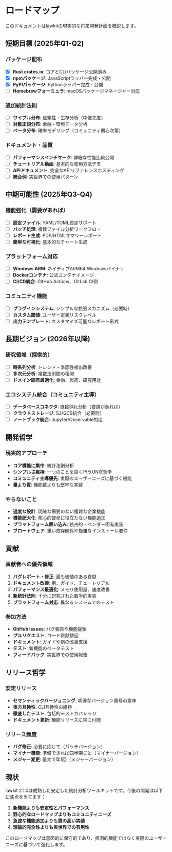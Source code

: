 # ロードマップ

このドキュメントはlawkitの現実的な将来開発計画を概説します。

## 短期目標 (2025年Q1-Q2)

### パッケージ配布
- [x] **Rust crates.io**: コアとCLIパッケージ公開済み
- [x] **npmパッケージ**: JavaScriptラッパー完成・公開  
- [x] **PyPIパッケージ**: Pythonラッパー完成・公開
- [ ] **Homebrewフォーミュラ**: macOSパッケージマネージャー対応

### 追加統計法則
- [ ] **ワイブル分布**: 信頼性・生存分析（中優先度）
- [ ] **対数正規分布**: 金融・環境データ分析
- [ ] **ベータ分布**: 確率モデリング（コミュニティ関心次第）

### ドキュメント・品質
- [ ] **パフォーマンスベンチマーク**: 詳細な性能比較公開
- [ ] **チュートリアル動画**: 基本的な使用方法デモ
- [ ] **APIドキュメント**: 完全なAPIリファレンスホスティング
- [ ] **統合例**: 実世界での使用パターン

## 中期可能性 (2025年Q3-Q4)

### 機能強化（需要があれば）
- [ ] **設定ファイル**: YAML/TOML設定サポート
- [ ] **バッチ処理**: 複数ファイル分析ワークフロー
- [ ] **レポート生成**: PDF/HTMLサマリーレポート
- [ ] **簡単な可視化**: 基本的なチャート生成

### プラットフォーム対応
- [ ] **Windows ARM**: ネイティブARM64 Windowsバイナリ
- [ ] **Dockerコンテナ**: 公式コンテナイメージ
- [ ] **CI/CD統合**: GitHub Actions、GitLab CI例

### コミュニティ機能
- [ ] **プラグインシステム**: シンプルな拡張メカニズム（必要時）
- [ ] **カスタム閾値**: ユーザー定義リスクレベル
- [ ] **出力テンプレート**: カスタマイズ可能なレポート形式

## 長期ビジョン (2026年以降)

### 研究領域（探索的）
- [ ] **時系列分析**: トレンド・季節性検出改善
- [ ] **多次元分析**: 複数法則間の相関
- [ ] **ドメイン固有最適化**: 金融、製造、研究用途

### エコシステム統合（コミュニティ主導）
- [ ] **データベースコネクタ**: 直接SQL分析（要請があれば）
- [ ] **クラウドストレージ**: S3/GCS統合（必要時）
- [ ] **ノートブック統合**: Jupyter/Observable対応

## 開発哲学

### 現実的アプローチ
- **コア機能に集中**: 統計法則分析
- **シンプルさ維持**: 一つのことを良く行うUNIX哲学
- **コミュニティ主導優先**: 実際のユーザーニーズに基づく機能
- **量より質**: 機能数よりも堅牢な実装

### やらないこと
- **過度な設計**: 明確な需要のない複雑な企業機能
- **機能肥大化**: 核心的使命に役立たない機能追加
- **プラットフォーム囲い込み**: 独占的・ベンダー固有実装
- **ブロートウェア**: 重い依存関係や複雑なインストール要件

## 貢献

### 貢献者への優先領域
1. **バグレポート・修正**: 最も価値のある貢献
2. **ドキュメント改善**: 例、ガイド、チュートリアル
3. **パフォーマンス最適化**: メモリ使用量、速度改善
4. **新統計法則**: 十分に研究された数学的実装
5. **プラットフォーム対応**: 異なるシステムでのテスト

### 参加方法
- **GitHub Issues**: バグ報告や機能提案
- **プルリクエスト**: コード貢献歓迎
- **ドキュメント**: ガイドや例の改善支援
- **テスト**: 新機能のベータテスト
- **フィードバック**: 実世界での使用報告

## リリース哲学

### 安定リリース
- **セマンティックバージョニング**: 明確なバージョン番号の意味
- **後方互換性**: CLI互換性の維持
- **徹底したテスト**: 包括的テストカバレッジ
- **ドキュメント更新**: 機能リリースに常に付随

### リリース頻度
- **バグ修正**: 必要に応じて（パッチバージョン）
- **マイナー機能**: 準備できれば四半期ごと（マイナーバージョン）
- **メジャー変更**: 最大で年1回（メジャーバージョン）

## 現状

lawkit 2.1.0は成熟した安定した統計分析ツールキットです。今後の開発は以下に焦点を当てます：

1. **新機能よりも安定性とパフォーマンス**
2. **野心的なロードマップよりもコミュニティニーズ**
3. **急速な機能追加よりも質の高い実装**
4. **理論的完全性よりも実世界での有用性**

このロードマップは意図的に保守的であり、推測的機能ではなく実際のユーザーニーズに基づいて進化します。